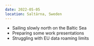 ```yaml
---
date: 2022-05-05
location: Saltärna, Sweden
---
```

* Sailing slowly north on the Baltic Sea
* Preparing some work presentations
* Struggling with EU data roaming limits
